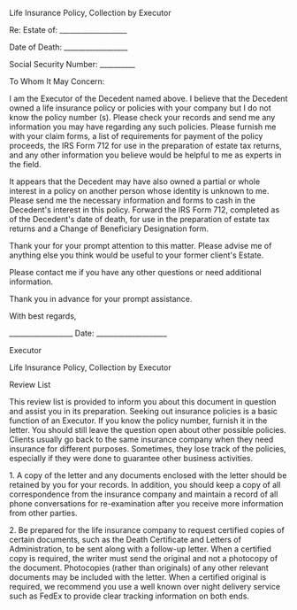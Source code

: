 Life Insurance Policy, Collection by Executor

Re: Estate of: \_\_\_\_\_\_\_\_\_\_\_\_\_\_\_\_\_\_\_

Date of Death: \_\_\_\_\_\_\_\_\_\_\_\_\_\_\_\_\_\_

Social Security Number: \_\_\_\_\_\_\_\_\_\_

To Whom It May Concern:

I am the Executor of the Decedent named above. I believe that the
Decedent owned a life insurance policy or policies with your company but
I do not know the policy number (s). Please check your records and send
me any information you may have regarding any such policies. Please
furnish me with your claim forms, a list of requirements for payment of
the policy proceeds, the IRS Form 712 for use in the preparation of
estate tax returns, and any other information you believe would be
helpful to me as experts in the field.

It appears that the Decedent may have also owned a partial or whole
interest in a policy on another person whose identity is unknown to me.
Please send me the necessary information and forms to cash in the
Decedent\'s interest in this policy. Forward the IRS Form 712, completed
as of the Decedent\'s date of death, for use in the preparation of
estate tax returns and a Change of Beneficiary Designation form.

Thank your for your prompt attention to this matter. Please advise me of
anything else you think would be useful to your former client's Estate.

Please contact me if you have any other questions or need additional
information.

Thank you in advance for your prompt assistance.

With best regards,

\_\_\_\_\_\_\_\_\_\_\_\_\_\_\_\_\_\_ Date:
\_\_\_\_\_\_\_\_\_\_\_\_\_\_\_\_\_\_\_\_

Executor

Life Insurance Policy, Collection by Executor

Review List

This review list is provided to inform you about this document in
question and assist you in its preparation. Seeking out insurance
policies is a basic function of an Executor. If you know the policy
number, furnish it in the letter. You should still leave the question
open about other possible policies. Clients usually go back to the same
insurance company when they need insurance for different purposes.
Sometimes, they lose track of the policies, especially if they were done
to guarantee other business activities.

1\. A copy of the letter and any documents enclosed with the letter
should be retained by you for your records. In addition, you should keep
a copy of all correspondence from the insurance company and maintain a
record of all phone conversations for re-examination after you receive
more information from other parties.

2\. Be prepared for the life insurance company to request certified
copies of certain documents, such as the Death Certificate and Letters
of Administration, to be sent along with a follow-up letter. When a
certified copy is required, the writer must send the original and not a
photocopy of the document. Photocopies (rather than originals) of any
other relevant documents may be included with the letter. When a
certified original is required, we recommend you use a well known over
night delivery service such as FedEx to provide clear tracking
information on both ends.
